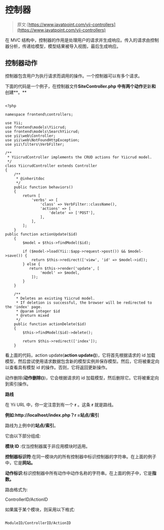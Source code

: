 # 控制器

> 原文:[https://www.javatpoint.com/yii-controllers](https://www.javatpoint.com/yii-controllers)

在 MVC 结构中，控制器的作用是处理用户的请求并生成响应。传入的请求由控制器分析，传递给模型，模型结果被导入视图，最后生成响应。

## 控制器动作

控制器包含用户为执行请求而调用的操作。一个控制器可以有多个请求。

下面的代码是一个例子，在控制器文件**SiteController.php 中有两个动作**更新**和**创建**。**

```

<?php 

namespace frontend\controllers; 

use Yii; 
use frontend\models\Yiicrud; 
use frontend\models\SearchYiicrud; 
use yii\web\Controller; 
use yii\web\NotFoundHttpException; 
use yii\filters\VerbFilter; 

/** 
 * YiicrudController implements the CRUD actions for Yiicrud model. 
 */ 
class YiicrudController extends Controller 
{ 
    /** 
     * @inheritdoc 
     */ 
    public function behaviors() 
    { 
        return [ 
            'verbs' => [ 
                'class' => VerbFilter::className(), 
                'actions' => [ 
                    'delete' => ['POST'], 
                ], 
            ], 
        ]; 
    }
public function actionUpdate($id) 
    { 
        $model = $this->findModel($id); 

        if ($model->load(Yii::$app->request->post()) && $model->save()) { 
            return $this->redirect(['view', 'id' => $model->id]); 
        } else { 
           return $this->render('update', [ 
                'model' => $model, 
            ]); 
        } 
    } 

    /** 
     * Deletes an existing Yiicrud model. 
     * If deletion is successful, the browser will be redirected to the 'index' page. 
     * @param integer $id 
     * @return mixed 
     */ 
    public function actionDelete($id) 
    { 
        $this->findModel($id)->delete(); 

        return $this->redirect(['index']); 
    }

```

看上面的代码，action update(**action update()**)，它将首先根据请求的 id 加载模型，然后尝试使用请求数据包含新的模型实例并保存模型。然后，它将被重定向以查看具有模型 id 的操作。否则，它将返回更新操作。

动作删除(**动作删除()**)，它会根据请求的 id 加载模型，然后删除它。它将被重定向到索引操作。

**路线**

在 Yii URL 中，你一定注意到有一个 **r** 。这条 **r** 就是路线。

**例如:http://localhost/index.php？r =站点/索引**

路线为上例中的**站点/索引**。

它由以下部分组成:

**模块 ID** :仅当控制器属于非应用模块时适用。

**控制器标识符**:在同一模块内的所有控制器中标识控制器的字符串。在上面的例子中，它是**网站。**

**动作标识**:标识控制器中所有动作中动作名称的字符串。在上面的例子中，它是**指数。**

路由格式为:

ControllerID/ActionID

如果属于某个模块，则采用以下格式:

```

ModuleID/ControllerID/ActionID

```